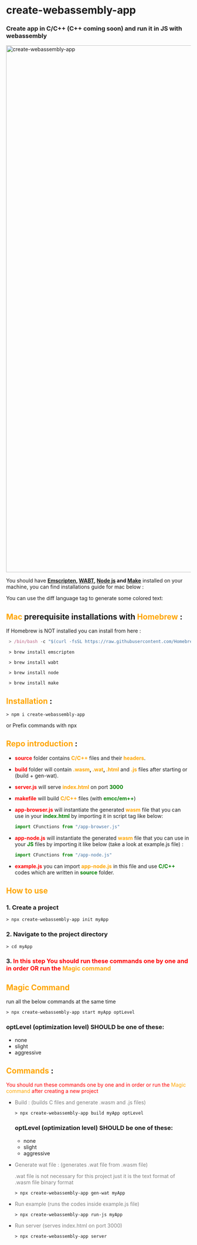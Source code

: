 # create-webassembly-app

### Create app in C/C++ (C++ coming soon) and run it in JS with webassembly


<img width="1437" alt="create-webassembly-app" src="https://user-images.githubusercontent.com/54850998/184387075-0d048428-9d83-4d35-b33e-307e6e7fef63.png">

You should have **[Emscripten](https://emscripten.org/docs/getting_started/downloads.html), [WABT](https://github.com/WebAssembly/wabt), [Node js](https://nodejs.org/en/) and [Make]()** installed on your machine, you can find installations guide for mac below :

You can use the diff language tag to generate some colored text:

## **<span style="color:orange">Mac</span> prerequisite installations with <span style="color:orange">Homebrew</span>** :
  If Homebrew is NOT installed you can install from here :
 ```js
  > /bin/bash -c "$(curl -fsSL https://raw.githubusercontent.com/Homebrew/install/HEAD/install.sh)"
```
```
 > brew install emscripten
```
```
 > brew install wabt
```
```
 > brew install node
```
```
 > brew install make
```
## **<span style="color:orange">Installation</span>** :
```
> npm i create-webassembly-app
```
or
Prefix commands with npx

## **<span style="color:orange">Repo introduction</span>** :
- **<span style="color:red">source</span>** folder contains **<span style="color:orange">C/C++</span>** files and their **<span style="color:orange">headers</span>**.
- **<span style="color:red">build</span>** folder will contain **<span style="color:orange">.wasm</span>, <span style="color:orange">.wat</span>, <span style="color:orange">.html</span>**  and **<span style="color:orange">.js</span>** files after starting or (build + gen-wat).
- **<span style="color:red">server.js</span>** will serve **<span style="color:orange">index.html</span>** on port **<span style="color:green">3000</span>**
- **<span style="color:red">makefile</span>** will build **<span style="color:orange">C/C++</span>** files (with **<span style="color:green">emcc/em++</span>**)
- **<span style="color:red">app-browser.js</span>** will instantiate the generated **<span style="color:orange">wasm</span>** file that you can use in your **<span style="color:green">index.html</span>** by importing it in script tag like below:
  ```javascript
  import CFunctions from "/app-browser.js"
  ```

- **<span style="color:red">app-node.js</span>** will instantiate the generated **<span style="color:orange">wasm</span>** file that you can use in your **<span style="color:green">JS</span>** files by importing it like below (take a look at example.js file) :
  ```javascript
  import CFunctions from "/app-node.js"
  ```

- **<span style="color:red">example.js</span>** you can import **<span style="color:orange">app-node.js</span>** in this file and use **<span style="color:green">C/C++</span>** codes which are written in **<span style="color:green">source</span>** folder.

## **<span style="color:orange">How to use</span>**
  ### 1. Create a project
   
  ```
  > npx create-webassembly-app init myApp
  ```
  ### 2. Navigate to the project directory

  ```
  > cd myApp
  ```
  ### 3. <span style="color:red">In this step You should run these commands one by one and in order **OR** run the </span> <span style="color:orange">Magic command</span>

## **<span style="color:orange">Magic Command</span>**
  run all the below commands at the same time
  ```
  > npx create-webassembly-app start myApp optLevel
  ```
  ### optLevel (optimization level) **SHOULD** be one of these:
  - none
  - slight
  - aggressive

## **<span style="color:orange">Commands</span>** :
<span style="color:red">You should run these commands one by one and in order or run the <span style="color:orange">Magic command</span> after creating a new project</span>
- <span style="color:gray">Build : (builds C files and generate .wasm and .js files)</span>
  ```
  > npx create-webassembly-app build myApp optLevel
  ```

  ### optLevel (optimization level) **SHOULD** be one of these:
   - none
   - slight
   - aggressive


- <span style="color:gray">Generate wat file : (generates .wat file from .wasm file)</span>
  
  <span style="color:gray">.wat file is not necessary for this project just it is the text format of .wasm file binary format</span>
  ```
  > npx create-webassembly-app gen-wat myApp
  ```
- <span style="color:gray">Run example (runs the codes inside example.js file)</span>
  ```
  > npx create-webassembly-app run-js myApp
  ```
- <span style="color:gray">Run server (serves index.html on port 3000)</span>
  ```
  > npx create-webassembly-app server
  ```
